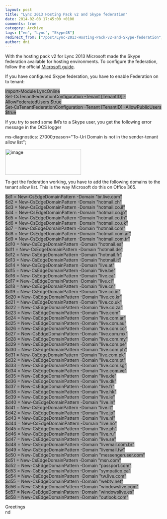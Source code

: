 ```yaml
---
layout: post
title: "Lync 2013 Hosting Pack v2 and Skype federation"
date: 2014-02-08 17:45:00 +0100
comments: true
category: Archive
tags: ["en", "Lync", "Skype4B"]
redirect_from: ["/post/Lync-2013-Hosting-Pack-v2-and-Skype-federation", "/post/lync-2013-hosting-pack-v2-and-skype-federation"]
author: dni
---
```

<!-- more -->
<p>With the hosting pack v2 for Lync 2013 Microsoft made the Skype federation available for hosting environments. To configure the federation, follow the official <a href="http://www.microsoft.com/en-us/download/details.aspx?id=39071">Microsoft guide</a>.</p>
<p>If you have configured Skype federation, you have to enable Federation on to tenant:</p>
<p><span style="background-color: #a5a5a5;">Import-Module LyncOnline <br />Set-CsTenantFederationConfiguration -Tenant [TenantID] -AllowFederatedUsers $true <br />Set-CsTenantFederationConfiguration -Tenant [TenantID] -AllowPublicUsers $true</span></p>
<p>If you try to send some IM&rsquo;s to a Skype user, you get the following error message in the OCS logger</p>
<p>ms-diagnostics: 27000;reason="To-Uri Domain is not in the sender-tenant allow list";</p>
<p><a href="/assets/archive/image_619.png"><img style="background-image: none; padding-top: 0px; padding-left: 0px; margin: 0px; display: inline; padding-right: 0px; border: 0px;" title="image" src="/assets/archive/image_thumb_617.png" alt="image" width="244" height="83" border="0" /></a></p>
<p>To get the federation working, you have to add the following domains to the tenant allow list. This is the way Microsoft do this on Office 365.</p>
<p><span style="background-color: #a5a5a5;">$d1 = New-CsEdgeDomainPattern -Domain "br.live.com" <br />$d2 = New-CsEdgeDomainPattern -Domain "hotmail.ch" <br />$d3 = New-CsEdgeDomainPattern -Domain "hotmail.co.il" <br />$d4 = New-CsEdgeDomainPattern -Domain "hotmail.co.jp" <br />$d5 = New-CsEdgeDomainPattern -Domain "hotmail.co.th" <br />$d6 = New-CsEdgeDomainPattern -Domain "hotmail.co.uk" <br />$d7 = New-CsEdgeDomainPattern -Domain "hotmail.com" <br />$d8 = New-CsEdgeDomainPattern -Domain "hotmail.com.ar" <br />$d9 = New-CsEdgeDomainPattern -Domain "hotmail.com.tr" <br />$d10 = New-CsEdgeDomainPattern -Domain "hotmail.es" <br />$d11 = New-CsEdgeDomainPattern -Domain "hotmail.de" <br />$d12 = New-CsEdgeDomainPattern -Domain "hotmail.fr" <br />$d13 = New-CsEdgeDomainPattern -Domain "hotmail.it" <br />$d14 = New-CsEdgeDomainPattern -Domain "live.at" <br />$d15 = New-CsEdgeDomainPattern -Domain "live.be" <br />$d16 = New-CsEdgeDomainPattern -Domain "live.ca" <br />$d17 = New-CsEdgeDomainPattern -Domain "live.cl" <br />$d18 = New-CsEdgeDomainPattern -Domain "live.cn" <br />$d19 = New-CsEdgeDomainPattern -Domain "live.co.in" <br />$d20 = New-CsEdgeDomainPattern -Domain "live.co.kr" <br />$d21 = New-CsEdgeDomainPattern -Domain "live.co.uk" <br />$d22 = New-CsEdgeDomainPattern -Domain "live.co.za" <br />$d23 = New-CsEdgeDomainPattern -Domain "live.com" <br />$d24 = New-CsEdgeDomainPattern -Domain "live.com.ar" <br />$d25 = New-CsEdgeDomainPattern -Domain "live.com.au" <br />$d26 = New-CsEdgeDomainPattern -Domain "live.com.co" <br />$d27 = New-CsEdgeDomainPattern -Domain "live.com.mx" <br />$d28 = New-CsEdgeDomainPattern -Domain "live.com.my" <br />$d29 = New-CsEdgeDomainPattern -Domain "live.com.pe" <br />$d30 = New-CsEdgeDomainPattern -Domain "live.com.ph" <br />$d31 = New-CsEdgeDomainPattern -Domain "live.com.pk" <br />$d32 = New-CsEdgeDomainPattern -Domain "live.com.pt" <br />$d33 = New-CsEdgeDomainPattern -Domain "live.com.sg" <br />$d34 = New-CsEdgeDomainPattern -Domain "live.com.ve" <br />$d35 = New-CsEdgeDomainPattern -Domain "live.de" <br />$d36 = New-CsEdgeDomainPattern -Domain "live.dk" <br />$d37 = New-CsEdgeDomainPattern -Domain "live.fr" <br />$d38 = New-CsEdgeDomainPattern -Domain "live.hk" <br />$d39 = New-CsEdgeDomainPattern -Domain "live.ie" <br />$d40 = New-CsEdgeDomainPattern -Domain "live.in" <br />$d41 = New-CsEdgeDomainPattern -Domain "live.it" <br />$d42 = New-CsEdgeDomainPattern -Domain "live.jp" <br />$d43 = New-CsEdgeDomainPattern -Domain "live.nl" <br />$d44 = New-CsEdgeDomainPattern -Domain "live.no" <br />$d45 = New-CsEdgeDomainPattern -Domain "live.ph" <br />$d46 = New-CsEdgeDomainPattern -Domain "live.ru" <br />$d47 = New-CsEdgeDomainPattern -Domain "live.se" <br />$d48 = New-CsEdgeDomainPattern -Domain "livemail.com.br" <br />$d49 = New-CsEdgeDomainPattern -Domain "livemail.tw" <br />$d50 = New-CsEdgeDomainPattern -Domain "messengeruser.com" <br />$d51 = New-CsEdgeDomainPattern -Domain "msn.com" <br />$d52 = New-CsEdgeDomainPattern -Domain "passport.com" <br />$d53 = New-CsEdgeDomainPattern -Domain "sympatico.ca" <br />$d54 = New-CsEdgeDomainPattern -Domain "tw.live.com" <br />$d55 = New-CsEdgeDomainPattern -Domain "webtv.net" <br />$d56 = New-CsEdgeDomainPattern -Domain "windowslive.com" <br />$d57 = New-CsEdgeDomainPattern -Domain "windowslive.es" <br />$d58 = New-CsEdgeDomainPattern -Domain "outlook.com" <br /></span></p>
<p>Greetings <br />nd</p>

